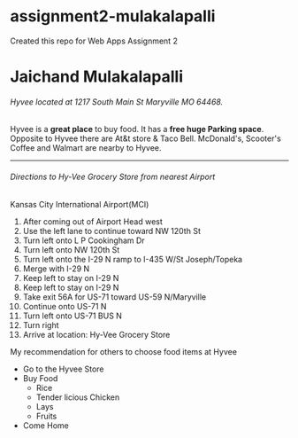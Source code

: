 # assignment2-mulakalapalli
Created this repo for Web Apps Assignment 2

# Jaichand Mulakalapalli
###### Hyvee located at 1217 South Main St Maryville MO 64468.
Hyvee is a **great place** to buy food. It has a **free huge Parking space**. Opposite to Hyvee there are At&t store & Taco Bell. McDonald's, Scooter's Coffee and Walmart are nearby to Hyvee.

---

###### Directions to Hy-Vee Grocery Store from nearest Airport
Kansas City International Airport(MCI)

1. After coming out of Airport Head west
2. Use the left lane to continue toward NW 120th St
3. Turn left onto L P Cookingham Dr
4. Turn left onto NW 120th St
5. Turn left onto the I-29 N ramp to I-435 W/St Joseph/Topeka
6. Merge with I-29 N
7. Keep left to stay on I-29 N
8. Keep left to stay on I-29 N
9. Take exit 56A for US-71 toward US-59 N/Maryville
10. Continue onto US-71 N
11. Turn left onto US-71 BUS N
12. Turn right
13. Arrive at location: Hy-Vee Grocery Store

My recommendation for others to choose food items at Hyvee

* Go to the Hyvee Store
* Buy Food
     * Rice
     * Tender licious Chicken
     * Lays
     * Fruits
* Come Home
